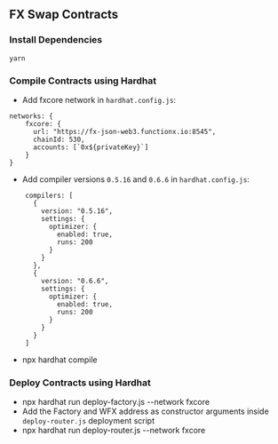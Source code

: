 ## FX Swap Contracts

### Install Dependencies
`yarn`

### Compile Contracts using Hardhat
- Add fxcore network in `hardhat.config.js`:
```
networks: {
    fxcore: {
      url: "https://fx-json-web3.functionx.io:8545",
      chainId: 530,
      accounts: [`0x${privateKey}`]    
    }
}
```
- Add compiler versions `0.5.16` and `0.6.6` in `hardhat.config.js`:
```
    compilers: [
      {
        version: "0.5.16",
        settings: {
          optimizer: {
            enabled: true,
            runs: 200
          }
        }
      },
      {
        version: "0.6.6",
        settings: {
          optimizer: {
            enabled: true,
            runs: 200
          }
        }
      }
    ]
```
- npx hardhat compile

### Deploy Contracts using Hardhat
- npx hardhat run deploy-factory.js --network fxcore
- Add the Factory and WFX address as constructor arguments inside `deploy-router.js` deployment script
- npx hardhat run deploy-router.js --network fxcore
